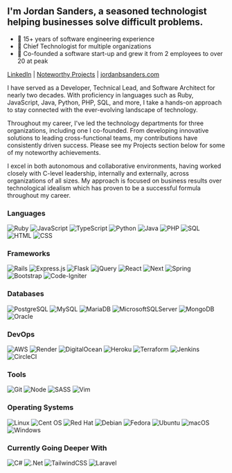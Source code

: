 ## I'm Jordan Sanders, a seasoned technologist helping businesses solve difficult problems.

* 📅 15+ years of software engineering experience
* 🏢 Chief Technologist for multiple organizations
* 🌱 Co-founded a software start-up and grew it from 2 employees to over 20 at peak

[LinkedIn](https://linkedin.com/in/jordanbsanders) | [Noteworthy Projects](https://jordanbsanders.com/projects) | [jordanbsanders.com](https://jordanbsanders.com)

I have served as a Developer, Technical Lead, and Software Architect for nearly two decades. With proficiency in languages such as Ruby, JavaScript, Java, Python, PHP, SQL, and more, I take a hands-on approach to stay connected with the ever-evolving landscape of technology.

Throughout my career, I've led the technology departments for three organizations, including one I co-founded. From developing innovative solutions to leading cross-functional teams, my contributions have consistently driven success. Please see my Projects section below for some of my noteworthy achievements.

I excel in both autonomous and collaborative environments, having worked closely with C-level leadership, internally and externally, across organizations of all sizes. My approach is focused on business results over technological idealism which has proven to be a successful formula throughout my career.

### Languages

![Ruby](https://img.shields.io/badge/Ruby-CC342D?style=flat-square&logo=ruby&logoColor=white)
![JavaScript](https://img.shields.io/badge/JavaScript-F7DF1E.svg?style=flat-square&logo=javascript&logoColor=black)
![TypeScript](https://img.shields.io/badge/TypeScript-3178C6.svg?style=flat-square&logo=typescript&logoColor=white)
![Python](https://img.shields.io/badge/Python-3670A0?style=flat-square&logo=python&logoColor=ffdd54)
![Java](https://img.shields.io/badge/Java-ED8B00.svg?style=flat-square&logo=openjdk&logoColor=black)
![PHP](https://img.shields.io/badge/PHP-%23777BB4.svg?style=flat-square&logo=php&logoColor=white)
![SQL](https://img.shields.io/badge/SQL-cccccc.svg?style=flat-square&logoColor=black)
![HTML](https://img.shields.io/badge/HTML5-E34F26?style=flat-square&logo=html5&logoColor=white)
![CSS](https://img.shields.io/badge/CSS3-1572B6?style=flat-square&logo=css3&logoColor=white)

### Frameworks

![Rails](https://img.shields.io/badge/Rails-%23CC0000.svg?style=flat-square&logo=ruby-on-rails&logoColor=white)
![Express.js](https://img.shields.io/badge/Express.js-ffffff.svg?style=flat-square&logo=express&logoColor=black)
![Flask](https://img.shields.io/badge/Flask-%23000.svg?style=flat-square&logo=flask&logoColor=white)
![jQuery](https://img.shields.io/badge/jQuery-0769AD.svg?style=flat-square&logo=jquery&logoColor=white)
![React](https://img.shields.io/badge/React-61DAFB.svg?style=flat-square&logo=react&logoColor=black)
![Next](https://img.shields.io/badge/Next.js-000000.svg?style=flat-square&logo=next.js&logoColor=white)
![Spring](https://img.shields.io/badge/Spring-%236DB33F.svg?style=flat-square&logo=spring&logoColor=white)
![Bootstrap](https://img.shields.io/badge/Bootstrap-7952B3.svg?style=flat-square&logo=bootstrap&logoColor=white)
![Code-Igniter](https://img.shields.io/badge/CodeIgniter-%23EF4223.svg?style=flat-square&logo=codeIgniter&logoColor=white)

### Databases

![PostgreSQL](https://img.shields.io/badge/PostgreSQL-4169E1.svg?style=flat-square&logo=postgresql&logoColor=white)
![MySQL](https://img.shields.io/badge/MySQL-4479A1.svg?style=flat-square&logo=mysql&logoColor=white)
![MariaDB](https://img.shields.io/badge/MariaDB-003545?style=flat-square&logo=mariadb&logoColor=white)
![MicrosoftSQLServer](https://img.shields.io/badge/Microsoft%20SQL%20Server-CC2927?style=flat-square&logo=microsoft%20sql%20server&logoColor=white)
![MongoDB](https://img.shields.io/badge/MongoDB-4ea94b.svg?style-flat-square&logo=mongodb&logoColor=white)
![Oracle](https://img.shields.io/badge/Oracle-F80000?style=flat-square&logo=oracle&logoColor=white)

### DevOps

![AWS](https://img.shields.io/badge/Amazon%20Web%20Services-%23FF9900.svg?style=flat-square&logo=amazon-aws&logoColor=white)
![Render](https://img.shields.io/badge/Render-%46E3B7.svg?style=flat-square&logo=render&logoColor=white)
![DigitalOcean](https://img.shields.io/badge/DigitalOcean-%230167ff.svg?style=flat-square&logo=digitalOcean&logoColor=white)
![Heroku](https://img.shields.io/badge/heroku-%23430098.svg?style=flat-square&logo=heroku&logoColor=white)
![Terraform](https://img.shields.io/badge/Terraform-%235835CC.svg?style=flat-square&logo=terraform&logoColor=white)
![Jenkins](https://img.shields.io/badge/Jenkins-%232C5263.svg?style=flat-square&logo=jenkins&logoColor=white)
![CircleCI](https://img.shields.io/badge/Circle%20CI-%23161616.svg?style=flat-square&logo=circleci&logoColor=white)

### Tools

![Git](https://img.shields.io/badge/git-%23F05033.svg?style=flat-square&logo=git&logoColor=white)
![Node](https://img.shields.io/badge/Node.js-339933?style=flat-square&logo=node.js&logoColor=white)
![SASS](https://img.shields.io/badge/SASS-cc6699.svg?style=flat-square&logo=SASS&logoColor=white)
![Vim](https://img.shields.io/badge/Vim-%2311AB00.svg?style=flat-square&logo=vim&logoColor=white)

### Operating Systems

![Linux](https://img.shields.io/badge/Linux-FCC624?style=flat-square&logo=linux&logoColor=black)
![Cent OS](https://img.shields.io/badge/Cent%20OS-002260?style=flat-square&logo=centos&logoColor=F0F0F0)
![Red Hat](https://img.shields.io/badge/Red%20Hat-EE0000?style=flat-square&logo=redhat&logoColor=white)
![Debian](https://img.shields.io/badge/Debian-D70A53?style=flat-square&logo=debian&logoColor=white)
![Fedora](https://img.shields.io/badge/Fedora-294172?style=flat-square&logo=fedora&logoColor=white)
![Ubuntu](https://img.shields.io/badge/Ubuntu-E95420?style=flat-square&logo=ubuntu&logoColor=white)
![macOS](https://img.shields.io/badge/macOS-000000?style=flat-square&logo=macos&logoColor=F0F0F0)
![Windows](https://img.shields.io/badge/Windows-0078D6?style=flat-square&logo=windows&logoColor=white)

### Currently Going Deeper With

![C#](https://img.shields.io/badge/C%23-239120.svg?style=flat-square&logo=csharp&logoColor=white)
![.Net](https://img.shields.io/badge/.NET-5C2D91?style=flat-square&logo=.net&logoColor=white)
![TailwindCSS](https://img.shields.io/badge/TailwindCSS-38B2AC.svg?style=flat-square&logo=tailwind-css&logoColor=white)
![Laravel](https://img.shields.io/badge/Laravel-%23FF2D20.svg?style=flat-square&logo=laravel&logoColor=white)
